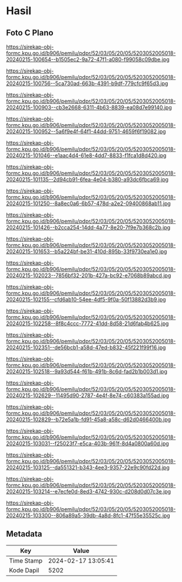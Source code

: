 # Hasil

## Foto C Plano

https://sirekap-obj-formc.kpu.go.id/b906/pemilu/pdpr/52/03/05/20/05/5203052005018-20240215-100654--b1505ec2-9a72-47f1-a080-f99058c09dbe.jpg

https://sirekap-obj-formc.kpu.go.id/b906/pemilu/pdpr/52/03/05/20/05/5203052005018-20240215-100756--5ca730ad-663b-4391-b9df-779cfc9f65d3.jpg

https://sirekap-obj-formc.kpu.go.id/b906/pemilu/pdpr/52/03/05/20/05/5203052005018-20240215-100903--cb3e2668-6311-4b63-8839-ea08d7e99140.jpg

https://sirekap-obj-formc.kpu.go.id/b906/pemilu/pdpr/52/03/05/20/05/5203052005018-20240215-100952--5a6f9e4f-64f1-44dd-9751-4659f6f19082.jpg

https://sirekap-obj-formc.kpu.go.id/b906/pemilu/pdpr/52/03/05/20/05/5203052005018-20240215-101046--e1aac4d4-61e8-4dd7-8833-f1fca1d8d420.jpg

https://sirekap-obj-formc.kpu.go.id/b906/pemilu/pdpr/52/03/05/20/05/5203052005018-20240215-101135--2d94cb91-6fea-4e04-b380-a93dc6fbca69.jpg

https://sirekap-obj-formc.kpu.go.id/b906/pemilu/pdpr/52/03/05/20/05/5203052005018-20240215-101250--8a8ec0a6-6b57-478d-a2e2-09400868ab11.jpg

https://sirekap-obj-formc.kpu.go.id/b906/pemilu/pdpr/52/03/05/20/05/5203052005018-20240215-101426--b2cca254-14dd-4a77-8e20-7f9e7b368c2b.jpg

https://sirekap-obj-formc.kpu.go.id/b906/pemilu/pdpr/52/03/05/20/05/5203052005018-20240215-101653--b5a224bf-be31-410d-895b-33f9730ea1e0.jpg

https://sirekap-obj-formc.kpu.go.id/b906/pemilu/pdpr/52/03/05/20/05/5203052005018-20240215-102023--7856bf32-201b-427a-bc92-e7068b89abcd.jpg

https://sirekap-obj-formc.kpu.go.id/b906/pemilu/pdpr/52/03/05/20/05/5203052005018-20240215-102155--cfd6ab10-54ee-4df5-9f0a-50f13882d3b9.jpg

https://sirekap-obj-formc.kpu.go.id/b906/pemilu/pdpr/52/03/05/20/05/5203052005018-20240215-102258--8f8c4ccc-7772-41dd-8d58-21d6fab4b625.jpg

https://sirekap-obj-formc.kpu.go.id/b906/pemilu/pdpr/52/03/05/20/05/5203052005018-20240215-102351--de56bcb1-a58d-47ed-b832-45f221f99f16.jpg

https://sirekap-obj-formc.kpu.go.id/b906/pemilu/pdpr/52/03/05/20/05/5203052005018-20240215-102518--9a93d544-f61b-491b-8c6d-fad2b1b003d1.jpg

https://sirekap-obj-formc.kpu.go.id/b906/pemilu/pdpr/52/03/05/20/05/5203052005018-20240215-102629--11495d90-2787-4e4f-8e74-c60383a155ad.jpg

https://sirekap-obj-formc.kpu.go.id/b906/pemilu/pdpr/52/03/05/20/05/5203052005018-20240215-102829--b72e5a1b-fd91-45a8-a58c-d62d0466400b.jpg

https://sirekap-obj-formc.kpu.go.id/b906/pemilu/pdpr/52/03/05/20/05/5203052005018-20240215-103031--f25023f7-e5ca-403b-961f-8d4a0800a60d.jpg

https://sirekap-obj-formc.kpu.go.id/b906/pemilu/pdpr/52/03/05/20/05/5203052005018-20240215-103125--da551321-b343-4ee3-9357-22e9c90fd22d.jpg

https://sirekap-obj-formc.kpu.go.id/b906/pemilu/pdpr/52/03/05/20/05/5203052005018-20240215-103214--e7ecfe0d-8ed3-4742-930c-d208d0d07c3e.jpg

https://sirekap-obj-formc.kpu.go.id/b906/pemilu/pdpr/52/03/05/20/05/5203052005018-20240215-103300--806a89a5-39db-4a8d-8fc1-47f55e35525c.jpg


## Metadata

| Key        | Value               |
| ---------- | ------------------- |
| Time Stamp | 2024-02-17 13:05:41 |
| Kode Dapil | 5202                |



